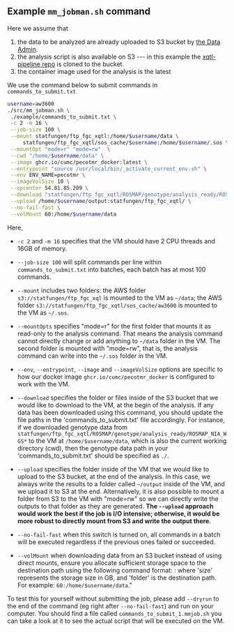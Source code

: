 ## Example `mm_jobman.sh` command

Here we assume that 

1. the data to be analyzed are already uploaded to S3 bucket by [the Data Admin](https://wanggroup.org/productivity_tips/memverge-aws#notes-for-data-admin).
2. the analysis script is also available on S3 --- in this example the [xqtl-pipeline repo](https://github.com/cumc/xqtl-pipeline) is cloned to the bucket.
3. the container image used for the analysis is the latest

We use the command below to submit commands in `commands_to_submit.txt`

```bash
username=aw3600
./src/mm_jobman.sh \
 ./example/commands_to_submit.txt \
 -c 2 -m 16 \
 --job-size 100 \
 --mount statfungen/ftp_fgc_xqtl:/home/$username/data \
	 statfungen/ftp_fgc_xqtl/sos_cache/$username:/home/$username/.sos \
 --mountOpt "mode=r" "mode=rw"  \
 --cwd "/home/$username/data" \
 --image ghcr.io/cumc/pecotmr_docker:latest \
 --entrypoint "source /usr/local/bin/_activate_current_env.sh" \
 --env ENV_NAME=pecotmr \
 --imageVolSize 10 \
 --opcenter 54.81.85.209 \
 --download "statfungen/ftp_fgc_xqtl/ROSMAP/genotype/analysis_ready/ROSMAP_NIA_WGS*:/home/$username/data" \
 --upload /home/$username/output:statfungen/ftp_fgc_xqtl/ \
 --no-fail-fast \
 --volMount 60:/home/$username/data
```

Here, 

- `-c 2` and `-m 16` specifies that the VM should have 2 CPU threads and 16GB of memory.
- `--job-size 100` will split commands per line within `commands_to_submit.txt` into batches, each batch has at most 100 commands.
- `--mount` includes two folders: the AWS folder `s3://statfungen/ftp_fgc_xql` is mounted to the VM as `~/data`; the AWS folder `s3://statfungen/ftp_fgc_xqtl/sos_cache/aw3600` is mounted to the VM as `~/.sos`.
- `--mountOpts` specifies "mode=r" for the first folder that mounts it as read-only to the analysis command. That means the analysis command cannot directly change or add anything to `~/data` folder in the VM. The second folder is mounted with "mode=rw", that is, the analysis command can write into the `~/.sos` folder in the VM.
- `--env`, `--entrypoint`, `--image` and  `--imageVolSize` options are specific to how our docker image `ghcr.io/cumc/pecotmr_docker` is configured to work with the VM.  
- `--download` specifies the folder or files inside of the S3 bucket that we would like to download to the VM, at the begin of the analysis. If any data has been downloaded using this command, you should update the file paths in the 'commands_to_submit.txt' file accordingly. For instance, if we downloaded genotype data from `statfungen/ftp_fgc_xqtl/ROSMAP/genotype/analysis_ready/ROSMAP_NIA_WGS*` to the VM at `/home/$username/data`, which is also the current working directory (cwd), then the genotype data path in your 'commands_to_submit.txt' should be specified as `./`.
- `--upload` specifies the folder inside of the VM that we would like to upload to the S3 bucket, at the end of the analysis. In this case, we always write the results to a folder called `~/output` inside of the VM, and we upload it to S3 at the end. Alternatively, it is also possible to mount a folder from S3 to the VM with "mode=rw" so we can directly write the outputs to that folder as they are generated. **The `--upload` approach would work the best if the job is I/O intensive; otherwise, it would be more robust to directly mount from S3 and write the output there**.

- `--no-fail-fast` when this switch is turned on, all commands in a batch will be executed regardless if the previous ones failed or succeeded. 
- `--volMount` when downloading data from an S3 bucket instead of using direct mounts, ensure you allocate sufficient storage space to the destination path using the following command format: <size>:<folder> where 'size' represents the storage size in GB, and 'folder' is the destination path. For example: `60:/home/$username/data`."

To test this for yourself without submitting the job, please add `--dryrun` to the end of the command (eg right after `--no-fail-fast`) and run on your computer. You should find a file called `commands_to_submit_1.mmjob.sh` you can take a look at it to see the actual script that will be executed on the VM.

